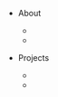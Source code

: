<!-- navbar for site -->

* About

  * [](alpha)
  * [](beta)

* Projects

  * [](projects1.md)
  * [](projects2.md)
  
